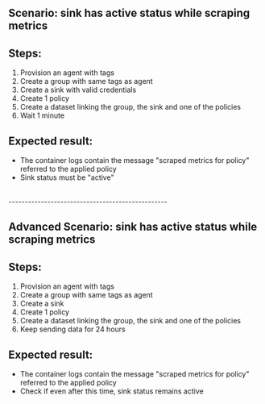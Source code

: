 ## Scenario: sink has active status while scraping metrics

Steps:
-  
1. Provision an agent with tags
2. Create a group with same tags as agent
3. Create a sink with valid credentials
4. Create 1 policy
5. Create a dataset linking the group, the sink and one of the policies
6. Wait 1 minute

Expected result:
-
- The container logs contain the message "scraped metrics for policy" referred to the applied policy
- Sink status must be "active"

<br>
-------------------------------------------------

## Advanced Scenario: sink has active status while scraping metrics

Steps:
-  
1. Provision an agent with tags
2. Create a group with same tags as agent
3. Create a sink
4. Create 1 policy
5. Create a dataset linking the group, the sink and one of the policies
6. Keep sending data for 24 hours


Expected result:
-
- The container logs contain the message "scraped metrics for policy" referred to the applied policy
- Check if even after this time, sink status remains active